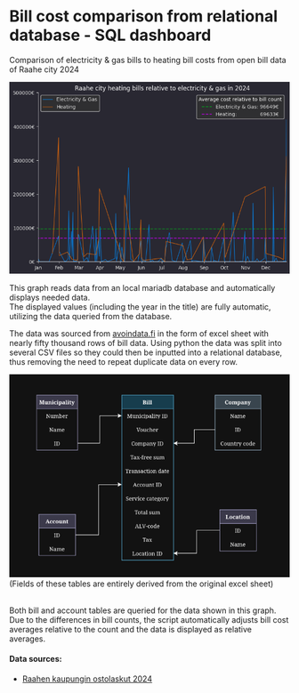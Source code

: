 # Bill cost comparison from relational database - SQL dashboard
Comparison of electricity &amp; gas bills to heating bill costs from open bill data of Raahe city 2024

<img src="Screenshots/output1.png">

This graph reads data from an local mariadb database and automatically displays needed data.</br>
The displayed values (including the year in the title) are fully automatic, utilizing the data queried from the database.

The data was sourced from [avoindata.fi](https://www.avoindata.fi/) in the form of excel sheet with nearly fifty thousand rows of bill data.
Using python the data was split into several CSV files so they could then be inputted into a relational database, thus removing the need to repeat duplicate data on every row.

<img src="Screenshots/database_table.png">
(Fields of these tables are entirely derived from the original excel sheet)</br></br>

Both bill and account tables are queried for the data shown in this graph.
Due to the differences in bill counts, the script automatically adjusts bill cost averages relative to the count and the data is displayed as relative averages.

#### Data sources:
- [Raahen kaupungin ostolaskut 2024](https://www.avoindata.fi/data/fi/dataset/raahen-kaupungin-ostolaskut-2024)
